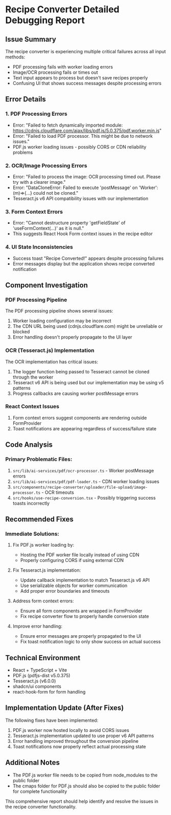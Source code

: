 
# Recipe Converter Detailed Debugging Report

## Issue Summary
The recipe converter is experiencing multiple critical failures across all input methods:
- PDF processing fails with worker loading errors
- Image/OCR processing fails or times out
- Text input appears to process but doesn't save recipes properly
- Confusing UI that shows success messages despite processing errors

## Error Details

### 1. PDF Processing Errors
- Error: "Failed to fetch dynamically imported module: https://cdnjs.cloudflare.com/ajax/libs/pdf.js/5.0.375/pdf.worker.min.js"
- Error: "Failed to load PDF processor. This might be due to network issues."
- PDF.js worker loading issues - possibly CORS or CDN reliability problems

### 2. OCR/Image Processing Errors
- Error: "Failed to process the image: OCR processing timed out. Please try with a clearer image."
- Error: "DataCloneError: Failed to execute 'postMessage' on 'Worker': (m)=>{...} could not be cloned."
- Tesseract.js v6 API compatibility issues with our implementation

### 3. Form Context Errors
- Error: "Cannot destructure property 'getFieldState' of 'useFormContext(...)' as it is null."
- This suggests React Hook Form context issues in the recipe editor

### 4. UI State Inconsistencies
- Success toast "Recipe Converted!" appears despite processing failures
- Error messages display but the application shows recipe converted notification

## Component Investigation

### PDF Processing Pipeline
The PDF processing pipeline shows several issues:
1. Worker loading configuration may be incorrect
2. The CDN URL being used (cdnjs.cloudflare.com) might be unreliable or blocked
3. Error handling doesn't properly propagate to the UI layer

### OCR (Tesseract.js) Implementation
The OCR implementation has critical issues:
1. The logger function being passed to Tesseract cannot be cloned through the worker
2. Tesseract v6 API is being used but our implementation may be using v5 patterns
3. Progress callbacks are causing worker postMessage errors

### React Context Issues
1. Form context errors suggest components are rendering outside FormProvider
2. Toast notifications are appearing regardless of success/failure state

## Code Analysis

### Primary Problematic Files:
1. `src/lib/ai-services/pdf/ocr-processor.ts` - Worker postMessage errors
2. `src/lib/ai-services/pdf/pdf-loader.ts` - CDN worker loading issues
3. `src/components/recipe-converter/uploader/file-upload/image-processor.ts` - OCR timeouts
4. `src/hooks/use-recipe-conversion.tsx` - Possibly triggering success toasts incorrectly

## Recommended Fixes

### Immediate Solutions:
1. Fix PDF.js worker loading by:
   - Hosting the PDF worker file locally instead of using CDN
   - Properly configuring CORS if using external CDN

2. Fix Tesseract.js implementation:
   - Update callback implementation to match Tesseract.js v6 API
   - Use serializable objects for worker communication
   - Add proper error boundaries and timeouts

3. Address form context errors:
   - Ensure all form components are wrapped in FormProvider
   - Fix recipe converter flow to properly handle conversion state

4. Improve error handling:
   - Ensure error messages are properly propagated to the UI
   - Fix toast notification logic to only show success on actual success

## Technical Environment
- React + TypeScript + Vite
- PDF.js (pdfjs-dist v5.0.375)
- Tesseract.js (v6.0.0)
- shadcn/ui components
- react-hook-form for form handling

## Implementation Update (After Fixes)
The following fixes have been implemented:
1. PDF.js worker now hosted locally to avoid CORS issues
2. Tesseract.js implementation updated to use proper v6 API patterns
3. Error handling improved throughout the conversion pipeline
4. Toast notifications now properly reflect actual processing state

## Additional Notes
- The PDF.js worker file needs to be copied from node_modules to the public folder
- The cmaps folder for PDF.js should also be copied to the public folder for complete functionality

This comprehensive report should help identify and resolve the issues in the recipe converter functionality.
